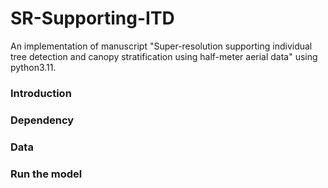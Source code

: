 # SR-Supporting-ITD
An implementation of manuscript "Super-resolution supporting individual tree detection and canopy stratification using half-meter aerial data" using python3.11.

### Introduction


### Dependency



### Data


### Run the model
